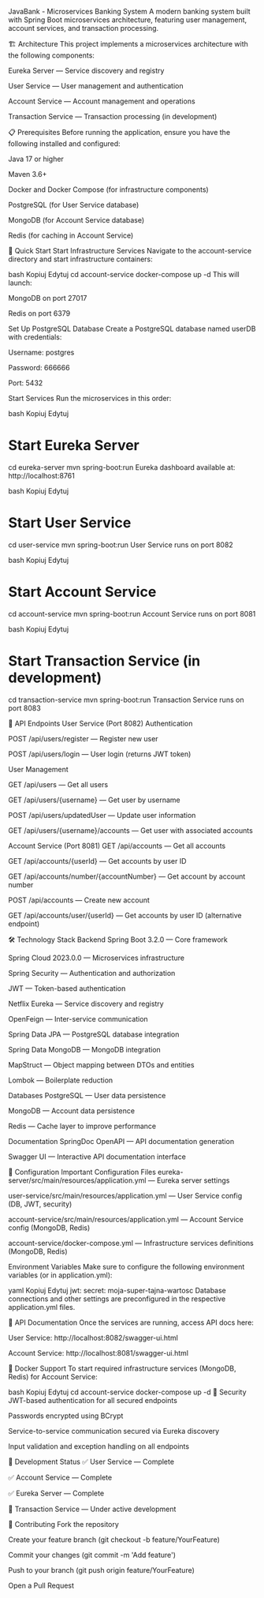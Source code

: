 JavaBank - Microservices Banking System
A modern banking system built with Spring Boot microservices architecture, featuring user management, account services, and transaction processing.

🏗️ Architecture
This project implements a microservices architecture with the following components:

Eureka Server — Service discovery and registry

User Service — User management and authentication

Account Service — Account management and operations

Transaction Service — Transaction processing (in development)

📋 Prerequisites
Before running the application, ensure you have the following installed and configured:

Java 17 or higher

Maven 3.6+

Docker and Docker Compose (for infrastructure components)

PostgreSQL (for User Service database)

MongoDB (for Account Service database)

Redis (for caching in Account Service)

🚀 Quick Start
Start Infrastructure Services
Navigate to the account-service directory and start infrastructure containers:

bash
Kopiuj
Edytuj
cd account-service
docker-compose up -d
This will launch:

MongoDB on port 27017

Redis on port 6379

Set Up PostgreSQL Database
Create a PostgreSQL database named userDB with credentials:

Username: postgres

Password: 666666

Port: 5432

Start Services
Run the microservices in this order:

bash
Kopiuj
Edytuj
# Start Eureka Server
cd eureka-server
mvn spring-boot:run
Eureka dashboard available at: http://localhost:8761

bash
Kopiuj
Edytuj
# Start User Service
cd user-service
mvn spring-boot:run
User Service runs on port 8082

bash
Kopiuj
Edytuj
# Start Account Service
cd account-service
mvn spring-boot:run
Account Service runs on port 8081

bash
Kopiuj
Edytuj
# Start Transaction Service (in development)
cd transaction-service
mvn spring-boot:run
Transaction Service runs on port 8083

📡 API Endpoints
User Service (Port 8082)
Authentication

POST /api/users/register — Register new user

POST /api/users/login — User login (returns JWT token)

User Management

GET /api/users — Get all users

GET /api/users/{username} — Get user by username

POST /api/users/updatedUser — Update user information

GET /api/users/{username}/accounts — Get user with associated accounts

Account Service (Port 8081)
GET /api/accounts — Get all accounts

GET /api/accounts/{userId} — Get accounts by user ID

GET /api/accounts/number/{accountNumber} — Get account by account number

POST /api/accounts — Create new account

GET /api/accounts/user/{userId} — Get accounts by user ID (alternative endpoint)

🛠️ Technology Stack
Backend
Spring Boot 3.2.0 — Core framework

Spring Cloud 2023.0.0 — Microservices infrastructure

Spring Security — Authentication and authorization

JWT — Token-based authentication

Netflix Eureka — Service discovery and registry

OpenFeign — Inter-service communication

Spring Data JPA — PostgreSQL database integration

Spring Data MongoDB — MongoDB integration

MapStruct — Object mapping between DTOs and entities

Lombok — Boilerplate reduction

Databases
PostgreSQL — User data persistence

MongoDB — Account data persistence

Redis — Cache layer to improve performance

Documentation
SpringDoc OpenAPI — API documentation generation

Swagger UI — Interactive API documentation interface

🔧 Configuration
Important Configuration Files
eureka-server/src/main/resources/application.yml — Eureka server settings

user-service/src/main/resources/application.yml — User Service config (DB, JWT, security)

account-service/src/main/resources/application.yml — Account Service config (MongoDB, Redis)

account-service/docker-compose.yml — Infrastructure services definitions (MongoDB, Redis)

Environment Variables
Make sure to configure the following environment variables (or in application.yml):

yaml
Kopiuj
Edytuj
jwt:
  secret: moja-super-tajna-wartosc
Database connections and other settings are preconfigured in the respective application.yml files.

📖 API Documentation
Once the services are running, access API docs here:

User Service: http://localhost:8082/swagger-ui.html

Account Service: http://localhost:8081/swagger-ui.html

🐳 Docker Support
To start required infrastructure services (MongoDB, Redis) for Account Service:

bash
Kopiuj
Edytuj
cd account-service
docker-compose up -d
🔐 Security
JWT-based authentication for all secured endpoints

Passwords encrypted using BCrypt

Service-to-service communication secured via Eureka discovery

Input validation and exception handling on all endpoints

🚧 Development Status
✅ User Service — Complete

✅ Account Service — Complete

✅ Eureka Server — Complete

🚧 Transaction Service — Under active development

🤝 Contributing
Fork the repository

Create your feature branch (git checkout -b feature/YourFeature)

Commit your changes (git commit -m 'Add feature')

Push to your branch (git push origin feature/YourFeature)

Open a Pull Request



